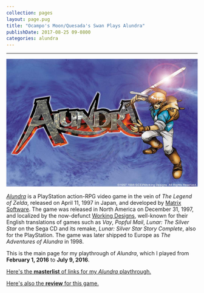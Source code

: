 ```yaml
---
collection: pages
layout: page.pug
title: "Ocampo's Moon/Quesada's Swan Plays Alundra"
publishDate: 2017-08-25 09-0800
categories: alundra
---
```


---
![al-pic](/assets/img/Alundra_d.jpg)

[*Alundra*][al-link] is a PlayStation action-RPG video game in the vein of *The Legend of Zelda*, released on April 11, 1997 in Japan, and developed by [Matrix Software][matrix-sw]. The game was released in North America on December 31, 1997, and localized by the now-defunct [Working Designs][wds], well-known for their English translations of games such as *Vay*, *Popful Mail*, *Lunar: The Silver Star* on the Sega CD and its remake, *Lunar: Silver Star Story Complete*, also for the PlayStation. The game was later shipped to Europe as *The Adventures of Alundra* in 1998.

This is the main page for my playthrough of *Alundra*, which I played from **February 1, 2016** to **July 9, 2016**.

<span class="nav-masterlist">[Here's the **masterlist** of links for my *Alundra* playthrough.][masterlist]</span>

<span class="nav-masterlist">[Here's also the **review** for this game.][review]</span>

<!--<div class="nav-pag" style="border-spacing: 0 1em; text-align: right; border-radius: 0.25em;">
[Alundra - Part 1: A New Beginning &raquo;](./al1)
</div>-->

[al-link]:  https://en.wikipedia.org/wiki/Alundra
[matrix-sw]:https://en.wikipedia.org/wiki/Matrix_Software
[wds]:      https://en.wikipedia.org/wiki/Working_Designs

[masterlist]: ./masterlist/
[review]: ./review/